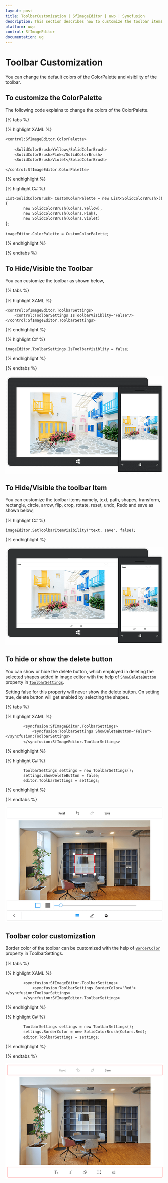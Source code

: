 ```yaml
---
layout: post
title: ToolbarCustomization | SfImageEditor | uwp | Syncfusion
description: This section describes how to customize the toolbar items appearance, height, colorpalette and visibility.
platform: uwp
control: SfImageEditor
documentation: ug
---
```


# Toolbar Customization

You can change the default colors of the ColorPalette and visibility of the toolbar.

## To customize the ColorPalette

The following code explains to change the colors of the ColorPalette.

{% tabs %}

{% highlight XAML %}

    <control:SfImageEditor.ColorPalette>

        <SolidColorBrush>Yellow</SolidColorBrush>
        <SolidColorBrush>Pink</SolidColorBrush>
        <SolidColorBrush>Violet</SolidColorBrush>

    </control:SfImageEditor.ColorPalette>    

{% endhighlight %}

{% highlight C# %}

    List<SolidColorBrush> CustomColorPalette = new List<SolidColorBrush>()
    {
            new SolidColorBrush(Colors.Yellow),
            new SolidColorBrush(Colors.Pink),
            new SolidColorBrush(Colors.Violet)
    };
     
    imageEditor.ColorPalette = CustomColorPalette;

{% endhighlight %}

{% endtabs %}


## To Hide/Visible the Toolbar

You can customize the toolbar as shown below,

{% tabs %}

{% highlight XAML %}

    <control:SfImageEditor.ToolbarSettings>
        <control:ToolbarSettings IsToolbarVisiblity="False"/>
    </control:SfImageEditor.ToolbarSettings>

{% endhighlight %}            

{% highlight C# %}

    imageEditor.ToolbarSettings.IsToolbarVisiblity = false;

{% endhighlight %}

{% endtabs %}

![Toolbar visibility](toolbarCustomization_images/ToolbarVisibility.png)


## To Hide/Visible the toolbar Item

You can customize the toolbar items namely, text, path, shapes, transform, rectangle, circle, arrow, flip, crop, rotate, reset, undo, Redo and save as shown below,

{% highlight C# %}

    imageEditor.SetToolbarItemVisibility("text, save", false); 

{% endhighlight %}

![Toolbar item visibility](toolbarCustomization_images/ToolbarItemVisibility.png)

## To hide or show the delete button

You can show or hide the delete button, which employed in deleting the selected shapes added in image editor with the help of [`ShowDeleteButton`](https://help.syncfusion.com/cr/uwp/Syncfusion.UI.Xaml.ImageEditor.ToolbarSettings.html#Syncfusion_UI_Xaml_ImageEditor_ToolbarSettings_ShowDeleteButton) property in [`ToolbarSettings`](https://help.syncfusion.com/cr/uwp/Syncfusion.UI.Xaml.ImageEditor.ToolbarSettings.html).

Setting false for this property will never show the delete button. On setting true, delete button will get enabled by selecting the shapes.

{% tabs %}

{% highlight XAML %}

            <syncfusion:SfImageEditor.ToolbarSettings>
                <syncfusion:ToolbarSettings ShowDeleteButton="False"></syncfusion:ToolbarSettings>
            </syncfusion:SfImageEditor.ToolbarSettings>

{% endhighlight %}            

{% highlight C# %}

            ToolbarSettings settings = new ToolbarSettings();
            settings.ShowDeleteButton = false;
            editor.ToolbarSettings = settings;

{% endhighlight %}

{% endtabs %}

![Delete button](toolbarCustomization_images/DeleteButton.png)

## Toolbar color customization

Border color of the toolbar can be customized with the help of [`BorderColor`](https://help.syncfusion.com/cr/uwp/Syncfusion.UI.Xaml.ImageEditor.ToolbarSettings.html#Syncfusion_UI_Xaml_ImageEditor_ToolbarSettings_BorderColor) property in ToolbarSettings.

{% tabs %}

{% highlight XAML %}

            <syncfusion:SfImageEditor.ToolbarSettings>
                <syncfusion:ToolbarSettings BorderColor="Red"></syncfusion:ToolbarSettings>
            </syncfusion:SfImageEditor.ToolbarSettings>

{% endhighlight %}            

{% highlight C# %}

            ToolbarSettings settings = new ToolbarSettings();
            settings.BorderColor = new SolidColorBrush(Colors.Red);
            editor.ToolbarSettings = settings;

{% endhighlight %}

{% endtabs %}

![Border color](toolbarCustomization_images/BorderColor.png)